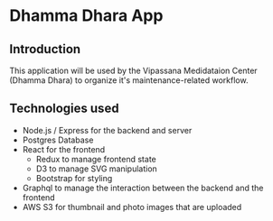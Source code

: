 # Dhamma Dhara App

## Introduction
This application will be used by the Vipassana Medidataion Center (Dhamma Dhara) to organize it's maintenance-related workflow.

## Technologies used

  - Node.js / Express for the backend and server
  - Postgres Database
  - React for the frontend
    - Redux to manage frontend state
    - D3 to manage SVG manipulation
    - Bootstrap for styling
  - Graphql to manage the interaction between the backend and the frontend
  - AWS S3 for thumbnail and photo images that are uploaded

